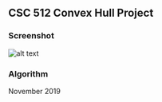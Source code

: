 ## CSC 512 Convex Hull Project 

### Screenshot

![alt text](https://github.com/Mhz95/Project512/screenshot.png "CSC 512 Algorithm")

### Algorithm



November 2019